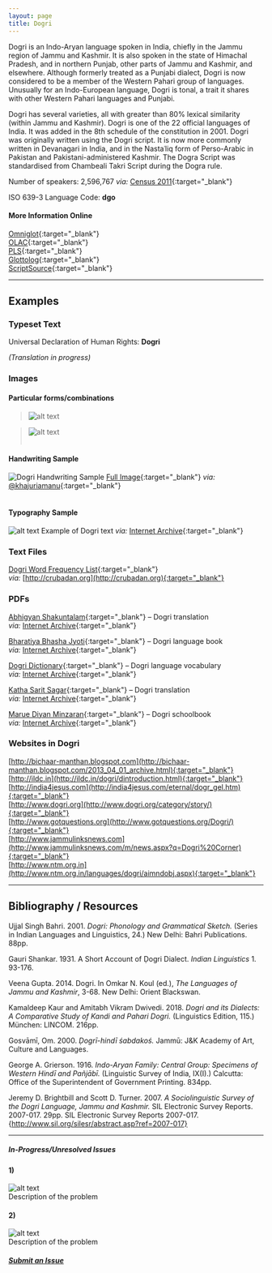 ```yaml
---
layout: page
title: Dogri
---
```


Dogri is an Indo-Aryan language spoken in India, chiefly in the Jammu region of Jammu and Kashmir. It is also spoken in the state of Himachal Pradesh, and in northern Punjab, other parts of Jammu and Kashmir, and elsewhere. Although formerly treated as a Punjabi dialect, Dogri is now considered to be a member of the Western Pahari group of languages. Unusually for an Indo-European language, Dogri is tonal, a trait it shares with other Western Pahari languages and Punjabi.

Dogri has several varieties, all with greater than 80% lexical similarity (within Jammu and Kashmir). Dogri is one of the 22 official languages of India. It was added in the 8th schedule of the constitution in 2001. Dogri was originally written using the Dogri script. It is now more commonly written in Devanagari in India, and in the Nastaʿliq form of Perso-Arabic in Pakistan and Pakistani-administered Kashmir. The Dogra Script was standardised from Chambeali Takri Script during the Dogra rule.

Number of speakers: 2,596,767 *via:* [Census 2011](../devanagari-overview/Census-of-India-2011-Language.pdf){:target="_blank"}  

ISO 639-3 Language Code: **dgo**  

#### More Information Online

[Omniglot](https://omniglot.com/writing/takri.htm){:target="_blank"}  
[OLAC](http://www.language-archives.org/language/doi){:target="_blank"}  
[PLS](http://www.peopleslinguisticsurvey.org/bhasha-sample.aspx?id=120){:target="_blank"}  
[Glottolog](https://glottolog.org/resource/languoid/id/dogr1250){:target="_blank"}  
[ScriptSource](https://www.scriptsource.org/cms/scripts/page.php?item_id=language_detail&key=doi){:target="_blank"}

---

## Examples

### Typeset Text

Universal Declaration of Human Rights: **Dogri**

*(Translation in progress)*


### Images

#### Particular forms/combinations

>![alt text](/images/01.png)  

>![alt text](/images/02.png)  
 &nbsp;  


#### Handwriting Sample

![Dogri Handwriting Sample](/images/Dogri-handwriting-01.png)
[Full Image](/images/Dogri-handwriting-01.jpg){:target="_blank"} *via:* [@khajuriamanu](https://twitter.com/khajuriamanu/status/1070223433680781312){:target="_blank"}  
&nbsp;  


#### Typography Sample

![alt text](/images/dogri.png)
Example of Dogri text
*via:* [Internet Archive](https://archive.org/details/dli.language.0932){:target="_blank"}


### Text Files

[Dogri Word Frequency List](/basic-info/dogri-word-frequency.txt){:target="_blank"}  
*via:* [http://crubadan.org](http://crubadan.org){:target="_blank"}


### PDFs

[Abhigyan Shakuntalam](/samples/Dogri-01.pdf){:target="_blank"} – Dogri translation  
*via:* [Internet Archive](https://archive.org/details/abhigyan-shakuntalam-dogri-translation-shyam-lal-sharma){:target="_blank"}

[Bharatiya Bhasha Jyoti](/samples/Dogri-02.pdf){:target="_blank"} – Dogri language book  
*via:* [Internet Archive](https://archive.org/details/dli.language.1593){:target="_blank"}

[Dogri Dictionary](/samples/Dogri-03.pdf){:target="_blank"} – Dogri language vocabulary  
*via:* [Internet Archive](https://archive.org/details/dli.language.2339){:target="_blank"}

[Katha Sarit Sagar](/samples/Dogri-04.pdf){:target="_blank"} – Dogri translation  
*via:* [Internet Archive](https://archive.org/details/kathasaritsagariiidogritranslationjkcultureacademy){:target="_blank"}

[Marue Diyan Minzaran](/samples/Dogri-05.pdf){:target="_blank"} – Dogri schoolbook  
*via:* [Internet Archive](https://archive.org/details/marue-diyan-minzaran-9th-and-10th-dogri-jk-riyasti-school-shiksha-board){:target="_blank"}


### Websites in Dogri

[http://bichaar-manthan.blogspot.com](http://bichaar-manthan.blogspot.com/2013_04_01_archive.html){:target="_blank"}  
[http://ildc.in](http://ildc.in/dogri/dintroduction.html){:target="_blank"}  
[http://india4jesus.com](http://india4jesus.com/eternal/dogr_gel.htm){:target="_blank"}  
[http://www.dogri.org](http://www.dogri.org/category/story/){:target="_blank"}  
[http://www.gotquestions.org](http://www.gotquestions.org/Dogri/){:target="_blank"}  
[http://www.jammulinksnews.com](http://www.jammulinksnews.com/m/news.aspx?q=Dogri%20Corner){:target="_blank"}  
[http://www.ntm.org.in](http://www.ntm.org.in/languages/dogri/aimndobj.aspx){:target="_blank"}


---

## Bibliography / Resources

Ujjal Singh Bahri. 2001. *Dogri: Phonology and Grammatical Sketch.* (Series in Indian Languages and Linguistics, 24.) New Delhi: Bahri Publications. 88pp.

Gauri Shankar. 1931. A Short Account of Ḍogri Dialect. *Indian Linguistics* 1. 93-176.

Veena Gupta. 2014. Dogri. In Omkar N. Koul (ed.), *The Languages of Jammu and Kashmir*, 3-68. New Delhi: Orient Blackswan.

Kamaldeep Kaur and Amitabh Vikram Dwivedi. 2018. *Dogri and its Dialects: A Comparative Study of Kandi and Pahari Dogri.* (Linguistics Edition, 115.) München: LINCOM. 216pp.

Gosvāmī, Om. 2000. *Ḍogrī-hindī śabdakoś.* Jammū: J&K Academy of Art, Culture and Languages.

George A. Grierson. 1916. *Indo-Aryan Family: Central Group: Specimens of Western Hindī and Pañjābī.* (Linguistic Survey of India, IX(I).) Calcutta: Office of the Superintendent of Government Printing. 834pp.

Jeremy D. Brightbill and Scott D. Turner. 2007. *A Sociolinguistic Survey of the Dogri Language, Jammu and Kashmir.* SIL Electronic Survey Reports. 2007-017. 29pp. SIL Electronic Survey Reports 2007-017. {http://www.sil.org/silesr/abstract.asp?ref=2007-017}


---

##### In-Progress/Unresolved Issues  

#### 1)
![alt text](/images/Dogri-issue-01.png)  
Description of the problem

#### 2)
![alt text](/images/Dogri-issue-02.png)  
Description of the problem

##### [Submit an Issue](mailto:devanagari.documentation@gmail.com)